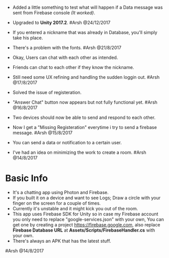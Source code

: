 * Added a little something to test what will happen if a Data message was sent from Firebase console _(It worked)_.
* Upgraded to **Unity 2017.2**. #Arsh @24/12/2017

* If you entered a nickname that was already in Database, you'll simply take his place.
* There's a problem with the fonts. #Arsh @21/8/2017

* Okay, Users can chat with each other as intended.
* Friends can chat to each other if they know the nickname. 
* Still need some UX refining and handling the sudden loggin out. #Arsh @17/8/2017

* Solved the issue of registeration. 
* "Answer Chat" button now appears but not fully functional yet. #Arsh @16/8/2017

* Two devices should now be able to send and respond to each other. 
* Now I get a "Missing Registeration" everytime i try to send a firebase message. #Arsh @15/8/2017

* You can send a data or notification to a certain user.
* I've had an idea on minimizing the work to create a room. #Arsh @14/8/2017

# Basic Info
* It's a chatting app using Photon and Firebase.
* If you built it on a device and want to see Logs; Draw a circle with your finger on the screen for a couple of times.
* Currently it's unstable and it might kick you out of the room.
* This app uses Firebase SDK for Unity so in case my Firebase account you only need to replace "google-services.json" with your own, You can get one by creating a project https://firebase.google.com, also replace **Firebase Database URL** at __Assets/Scripts/FirebaseHandler.cs__ with your own.
* There's always an APK that has the latest stuff.

#Arsh @14/8/2017
